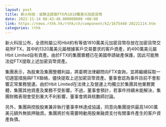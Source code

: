 ```yaml
---
layout: post
title: 新火科技：或無法提取FTX內1810萬美元加密貨幣
date: 2022-11-14 08:43:48.000000000 +08:00
link: https://news.rthk.hk/rthk/ch/component/k2/1675448-20221114.htm
categories: rthk
---
```


新火科技公布，全資附屬公司Hbit約有等值1810萬美元加密貨幣存放在加密貨幣交易所FTX，其中約1320萬美元屬根據客戶交易要求的客戶資產，約490萬美元屬Hbit Limited自有資產。由於FTX的集團實體已在美國申請破產保護，因此可能無法從FTX提取上述加密貨幣資產。

集團表示，為股東及集團整體利益，將委聘法律顧問向FTX查詢，並將繼續採取一切適當措施與FTX聯絡，儘快提取上述加密貨幣資產。董事會認為事件目前不會影響正常業務營運。由於Hbit Limited在法律上及營運上均獨立於集團其他業務實體，集團其他資產及業務不受影響。不過，董事會預計，若事件持續未能解決，集團財務表現會受到重大不利影響，董事會將與核數師討論。

另外，集團與控股股東兼非執行董事李林達成協議，同意向集團提供最高1400萬美元額外無抵押融資。集團將於有需要時動用股東融資支付有關事件產生的客戶資產負債。
